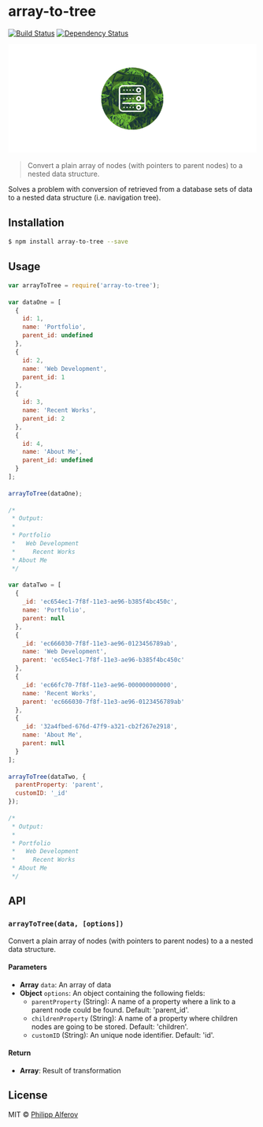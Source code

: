 # array-to-tree

[![Build Status][travis-image]][travis-url] [![Dependency Status][depstat-image]][depstat-url]

![array-to-tree](media/array-to-tree.png)

> Convert a plain array of nodes (with pointers to parent nodes) to a nested data structure.

Solves a problem with conversion of retrieved from a database sets of data to a nested data structure (i.e. navigation tree).

## Installation

```bash
$ npm install array-to-tree --save
```

## Usage

```js
var arrayToTree = require('array-to-tree');

var dataOne = [
  {
    id: 1,
    name: 'Portfolio',
    parent_id: undefined
  },
  {
    id: 2,
    name: 'Web Development',
    parent_id: 1
  },
  {
    id: 3,
    name: 'Recent Works',
    parent_id: 2
  },
  {
    id: 4,
    name: 'About Me',
    parent_id: undefined
  }
];

arrayToTree(dataOne);

/*
 * Output:
 *
 * Portfolio
 *   Web Development
 *     Recent Works
 * About Me
 */

var dataTwo = [
  {
    _id: 'ec654ec1-7f8f-11e3-ae96-b385f4bc450c',
    name: 'Portfolio',
    parent: null
  },
  {
    _id: 'ec666030-7f8f-11e3-ae96-0123456789ab',
    name: 'Web Development',
    parent: 'ec654ec1-7f8f-11e3-ae96-b385f4bc450c'
  },
  {
    _id: 'ec66fc70-7f8f-11e3-ae96-000000000000',
    name: 'Recent Works',
    parent: 'ec666030-7f8f-11e3-ae96-0123456789ab'
  },
  {
    _id: '32a4fbed-676d-47f9-a321-cb2f267e2918',
    name: 'About Me',
    parent: null
  }
];

arrayToTree(dataTwo, {
  parentProperty: 'parent',
  customID: '_id'
});

/*
 * Output:
 *
 * Portfolio
 *   Web Development
 *     Recent Works
 * About Me
 */
```

## API

### `arrayToTree(data, [options])`

Convert a plain array of nodes (with pointers to parent nodes) to a a nested data structure.

#### Parameters

- **Array** `data`: An array of data
- **Object** `options`: An object containing the following fields:
  - `parentProperty` (String): A name of a property where a link to a parent node could be found. Default: 'parent_id'.
  - `childrenProperty` (String): A name of a property where children nodes are going to be stored. Default: 'children'.
  - `customID` (String): An unique node identifier. Default: 'id'.

#### Return

- **Array**: Result of transformation

## License

MIT © [Philipp Alferov](https://github.com/alferov)

[travis-url]: https://travis-ci.org/alferov/array-to-tree
[travis-image]: https://img.shields.io/travis/alferov/array-to-tree.svg?style=flat-square
[depstat-url]: https://david-dm.org/alferov/array-to-tree
[depstat-image]: https://david-dm.org/alferov/array-to-tree.svg?style=flat-square
